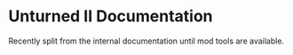 # Unturned II Documentation

Recently split from the internal documentation until mod tools are available.
